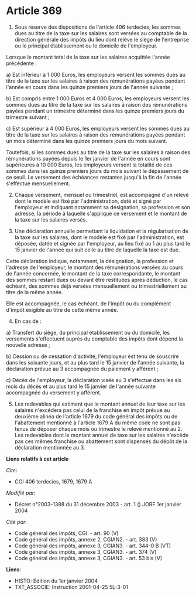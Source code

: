 # Article 369

1. Sous réserve des dispositions de l'article 406 terdecies, les sommes dues au titre de la taxe sur les salaires sont
versées au comptable de la direction générale des impôts du lieu dont relève le siège de l'entreprise ou le principal
établissement ou le domicile de l'employeur.

Lorsque le montant total de la taxe sur les salaires acquittée l'année précédente :

a) Est inférieur à 1 000 Euros, les employeurs versent les sommes dues au titre de la taxe sur les salaires à raison des
rémunérations payées pendant l'année en cours dans les quinze premiers jours de l'année suivante ;

b) Est compris entre 1 000 Euros et 4 000 Euros, les employeurs versent les sommes dues au titre de la taxe sur les salaires
à raison des rémunérations payées pendant un trimestre déterminé dans les quinze premiers jours du trimestre suivant ;

c) Est supérieur à 4 000 Euros, les employeurs versent les sommes dues au titre de la taxe sur les salaires à raison des
rémunérations payées pendant un mois déterminé dans les quinze premiers jours du mois suivant.

Toutefois, si les sommes dues au titre de la taxe sur les salaires à raison des rémunérations payées depuis le 1er janvier de
l'année en cours sont supérieures à 10 000 Euros, les employeurs versent la totalité de ces sommes dans les quinze premiers
jours du mois suivant le dépassement de ce seuil. Le versement des échéances restantes jusqu'à la fin de l'année s'effectue
mensuellement.

2. Chaque versement, mensuel ou trimestriel, est accompagné d'un relevé dont le modèle est fixé par l'administration, daté et
signé par l'employeur et indiquant notamment sa désignation, sa profession et son adresse, la période à laquelle s'applique
ce versement et le montant de la taxe sur les salaires versés.

3. Une déclaration annuelle permettant la liquidation et la régularisation de la taxe sur les salaires, dont le modèle est
fixé par l'administration, est déposée, datée et signée par l'employeur, au lieu fixé au 1 au plus tard le 15 janvier de
l'année qui suit celle au titre de laquelle la taxe est due.

Cette déclaration indique, notamment, la désignation, la profession et l'adresse de l'employeur, le montant des rémunérations
versées au cours de l'année concernée, le montant de la taxe correspondante, le montant des sommes restant dues ou devant
être restituées après déduction, le cas échéant, des sommes déjà versées mensuellement ou trimestriellement au titre de la
même année.

Elle est accompagnée, le cas échéant, de l'impôt ou du complément d'impôt exigible au titre de cette même année.

4. En cas de :

a) Transfert du siège, du principal établissement ou du domicile, les versements s'effectuent auprès du comptable des impôts
dont dépend la nouvelle adresse ;

b) Cession ou de cessation d'activité, l'employeur est tenu de souscrire dans les soixante jours, et au plus tard le 15
janvier de l'année suivante, la déclaration prévue au 3 accompagnée du paiement y afférent ;

c) Décès de l'employeur, la déclaration visée au 3 s'effectue dans les six mois du décès et au plus tard le 15 janvier de
l'année suivante accompagnée du versement y afférent.

5. Les redevables qui estiment que le montant annuel de leur taxe sur les salaires n'excédera pas celui de la franchise en
impôt prévue au deuxième alinéa de l'article 1679 du code général des impôts ou de l'abattement mentionné à l'article 1679 A
du même code ne sont pas tenus de déposer chaque mois ou trimestre le relevé mentionné au 2. Les redevables dont le montant
annuel de taxe sur les salaires n'excède pas ces mêmes franchise ou abattement sont dispensés du dépôt de la déclaration
mentionnée au 3.

**Liens relatifs à cet article**

_Cite_:

  - CGI 406 terdecies, 1679, 1679 A

_Modifié par_:

  - Décret n°2003-1388 du 31 décembre 2003 - art. 1 () JORF 1er janvier 2004

_Cité par_:

  - Code général des impôts, CGI. - art. 90 (V)
  - Code général des impôts, annexe 2, CGIAN2. - art. 383 (V)
  - Code général des impôts, annexe 3, CGIAN3. - art. 344-0 B (VT)
  - Code général des impôts, annexe 3, CGIAN3. - art. 374 (V)
  - Code général des impôts, annexe 3, CGIAN3. - art. 53 bis (V)

**Liens**:

  - HISTO: Edition du 1er janvier 2004
  - TXT_ASSOCIE: Instruction 2001-04-25 5L-3-01
